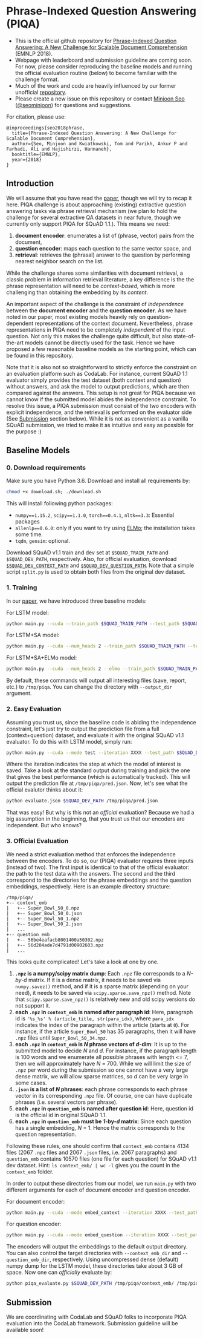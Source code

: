 # Phrase-Indexed Question Answering (PIQA)
- This is the official github repository for [Phrase-Indexed Question Answering: A New Challenge for Scalable Document Comprehension][paper] (EMNLP 2018).
- Webpage with leaderboard and submission guideline are coming soon. For now, please consider reproducing the baseline models and running the official evaluation routine (below) to become familiar with the challenge format.
- Much of the work and code are heavily influenced by our former unofficial [repository][mipsqa]. 
- Please create a new issue on this repository or contact [Minjoon Seo][minjoon] ([@seominjoon][minjoon-github]) for questions and suggestions.

For citation, please use:

```
@inproceedings{seo2018phrase,
  title={Phrase-Indexed Question Answering: A New Challenge for Scalable Document Comprehension},
  author={Seo, Minjoon and Kwiatkowski, Tom and Parikh, Ankur P and Farhadi, Ali and Hajishirzi, Hannaneh},
  booktitle={EMNLP},
  year={2018}
}
```

## Introduction
We will assume that you have read the [paper][paper], though we will try to recap it here. PIQA challenge is about approaching (existing) extractive question answering tasks via phrase retrieval mechanism (we plan to hold the challenge for several extractive QA datasets in near future, though we currently only support PIQA for SQuAD 1.1.). This means we need:

1. **document encoder**: enumerates a list of (phrase, vector) pairs from the document,
2. **question encoder**: maps each question to the same vector space, and
3. **retrieval**: retrieves the (phrasal) answer to the question by performing nearest neighbor search on the list. 

While the challenge shares some similarities with document retrieval, a classic problem in information retrieval literature, a key difference is the the phrase representation will need to be *context-based*, which is more challenging than obtaining the embedding by its *content*.

An important aspect of the challenge is the constraint of *independence* between the **document encoder** and the **question encoder**. As we have noted in our paper, most existing models heavily rely on question-dependent representations of the context document. Nevertheless, phrase representations in PIQA need to be completely *independent* of the input question. Not only this makes the challenge quite difficult, but also state-of-the-art models cannot be directly used for the task. Hence we have proposed a few reasonable baseline models as the starting point, which can be found in this repository.

Note that it is also not so straightforward to strictly enforce the constraint on an evaluation platform such as CodaLab. For instance, current SQuAD 1.1 evaluator simply provides the test dataset (both context and question) without answers, and ask the model to output predictions, which are then compared against the answers. This setup is not great for PIQA because we cannot know if the submitted model abides the independence constraint. To resolve this issue, a PIQA submission must consist of the two encoders with explicit independence, and the retrieval is performed on the evaluator side (See [Submission](#Submission) section below). While it is not as convenient as a vanilla SQuAD submission, we tried to make it as intuitive and easy as possible for the purpose :)





## Baseline Models

### 0. Download requirements
Make sure you have Python 3.6. Download and install all requirements by:

```bash
chmod +x download.sh; ./download.sh
```

This will install following python packages:

- `numpy==1.15.2`, `scipy==1.1.0`, `torch==0.4.1`, `nltk==3.3`: Essential packages
- `allenlp==0.6.0`: only if you want to try using [ELMo][elmo]; the installation takes some time.
- `tqdm`, `gensim`: optional.

Download SQuAD v1.1 train and dev set at `$SQUAD_TRAIN_PATH` and `$SQUAD_DEV_PATH`, respectively. Also, for official evaluation, download [`$SQUAD_DEV_CONTEXT_PATH`][squad-context] and [`$SQUAD_DEV_QUESTION_PATH`][squad-question]. Note that a simple script `split.py` is used to obtain both files from the original dev dataset.



### 1. Training
In our [paper][paper], we have introduced three baseline models:

For LSTM model:

```bash
python main.py --cuda --train_path $SQUAD_TRAIN_PATH --test_path $SQUAD_DEV_PATH
```

For LSTM+SA model:

```bash
python main.py --cuda --num_heads 2 --train_path $SQUAD_TRAIN_PATH --test_path $SQUAD_DEV_PATH
```

For LSTM+SA+ELMo model:

```bash
python main.py --cuda --num_heads 2 --elmo --train_path $SQUAD_TRAIN_PATH --test_path $SQUAD_DEV_PATH
```
By default, these commands will output all interesting files (save, report, etc.) to `/tmp/piqa`. You can change the directory with `--output_dir` argument.


### 2. Easy Evaluation
Assuming you trust us, since the baseline code is abiding the independence constraint, let's just try to output the prediction file from a full (context+question) dataset, and evaluate it with the original SQuAD v1.1 evaluator. To do this with LSTM model, simply run:

```bash
python main.py --cuda --mode test --iteration XXXX --test_path $SQUAD_DEV_PATH
```

Where the iteration indicates the step at which the model of interest is saved. Take a look at the standard output during training and pick the one that gives the best performance (which is automatically tracked).
This will output the prediction file at `/tmp/piqa/pred.json`. Now, let's see what the official evalutor thinks about it:

```bash
python evaluate.json $SQUAD_DEV_PATH /tmp/piqa/pred.json
```

That was easy! But why is this not an *official* evaluation? Because we had a big assumption in the beginning, that you trust us that our encoders are independent. But who knows?


### 3. Official Evaluation
We need a strict evaluation method that enforces the independence between the encoders. To do so, our (PIQA) evaluator requires three inputs (instead of two). The first input is identical to that of the official evaluator: the path to the test data with the answers. The second and the third correspond to the directories for the phrase embeddings and the question embeddings, respectively. Here is an example directory structure:

```
/tmp/piqa/
+-- context_emb
|   +-- Super_Bowl_50_0.npz
|   +-- Super_Bowl_50_0.json
|   +-- Super_Bowl_50_1.npz
|   +-- Super_Bowl_50_2.json
|   ...
+-- question_emb
|   +-- 56be4eafacb8001400a50302.npz
|   +-- 56d204ade7d4791d00902603.npz
|   ...
```

This looks quite complicated! Let's take a look at one by one.

1. **`.npz` is a numpy/scipy matrix dump**: Each `.npz` file corresponds to a *N-by-d* matrix. If it is a dense matrix, it needs to be saved via `numpy.savez()` method, and if it is a sparse matrix (depending on your need), it needs to be saved via `scipy.sparse.save_npz()` method. Note that `scipy.sparse.save_npz()` is relatively new and old scipy versions do not support it.
2. **each `.npz` in `context_emb` is named after paragraph id**: Here, paragraph id is `'%s_%s' % (article_title, str(para_idx)`, where `para_idx` indicates the index of the paragraph within the article (starts at `0`). For instance, if the article `Super_Bowl_50` has 35 paragraphs, then it will have `.npz` files until `Super_Bowl_50_34.npz`. 
3. **each `.npz` in `context_emb` is *N* phrase vectors of *d*-dim**: It is up to the submitted model to decide *N* and *d*. For instance, if the paragraph length is 100 words and we enumerate all possible phrases with length <= 7, then we will approximately have *N* = 700. While we will limit the size of `.npz` per word during the submission so one cannot have a very large dense matrix, we will allow sparse matrices, so *d* can be very large in some cases.
4. **`.json` is a list of *N* phrases**: each phrase corresponds to each phrase vector in its corresponding `.npz` file. Of course, one can have duplicate phrases (i.e. several vectors per phrase).
5. **each `.npz` in `question_emb` is named after question id**: Here, question id is the official id in original SQuAD 1.1.
6. **each `.npz` in `question_emb` must be *1*-by-*d* matrix**: Since each question has a single embedding, *N* = 1. Hence the matrix corresponds to the question representation.

Following these rules, one should confirm that `context_emb` contains 4134 files (2067 `.npz` files and 2067 `.json` files, i.e. 2067 paragraphs) and `question_emb` contains 10570 files (one file for each question) for SQuAD v1.1 dev dataset. Hint: `ls context_emb/ | wc -l` gives you the count in the `context_emb` folder. 

In order to output these directories from our model, we run `main.py` with two different arguments for each of document encoder and question encoder.

For document encoder:

```bash
python main.py --cuda --mode embed_context --iteration XXXX --test_path $SQUAD_DEV_CONTEXT_PATH
```

For question encoder:

```bash
python main.py --cuda --mode embed_question --iteration XXXX --test_path $SQUAD_DEV_QUESTION_PATH
```

The encoders will output the embeddings to the default output directory. You can also control the target directories with `--context_emb_dir` and `--question_emb_dir`, respectively. Using uncompressed dense (default) numpy dump for the LSTM model, these directories take about 3 GB of space.  Now one can *officially* evaluate by:

```bash
python piqa_evaluate.py $SQUAD_DEV_PATH /tmp/piqa/context_emb/ /tmp/piqa/question_emb/
```

## Submission
We are coordinating with CodaLab and SQuAD folks to incorporate PIQA evaluation into the CodaLab framework. Submission guideline will be available soon!

[paper]: https://arxiv.org/abs/1804.07726
[minjoon]: https://seominjoon.github.io
[minjoon-github]: https://github.com/seominjoon
[squad-context]: http://nlp.cs.washington.edu/piqa/squad/dev-v1.1-context.json
[squad-question]: http://nlp.cs.washington.edu/piqa/squad/dev-v1.1-question.json
[elmo]: https://allennlp.org/elmo
[mipsqa]: https://github.com/google/mipsqa
